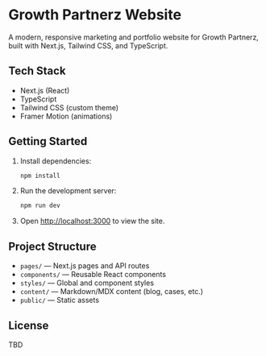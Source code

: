 # Growth Partnerz Website

A modern, responsive marketing and portfolio website for Growth Partnerz, built with Next.js, Tailwind CSS, and TypeScript.

## Tech Stack
- Next.js (React)
- TypeScript
- Tailwind CSS (custom theme)
- Framer Motion (animations)

## Getting Started

1. Install dependencies:
   ```bash
   npm install
   ```
2. Run the development server:
   ```bash
   npm run dev
   ```
3. Open [http://localhost:3000](http://localhost:3000) to view the site.

## Project Structure
- `pages/` — Next.js pages and API routes
- `components/` — Reusable React components
- `styles/` — Global and component styles
- `content/` — Markdown/MDX content (blog, cases, etc.)
- `public/` — Static assets

## License
TBD 